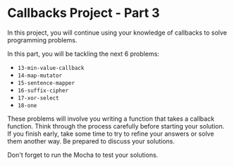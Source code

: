 # Callbacks Project - Part 3

In this project, you will continue using your knowledge of callbacks to solve
programming problems.

In this part, you will be tackling the next 6 problems:

- `13-min-value-callback`
- `14-map-mutator`
- `15-sentence-mapper`
- `16-suffix-cipher`
- `17-xor-select`
- `18-one`

These problems will involve you writing a function that takes a callback
function. Think through the process carefully before starting your solution.
If you finish early, take some time to try to refine your answers or solve them
another way. Be prepared to discuss your solutions.

Don't forget to run the Mocha to test your solutions.